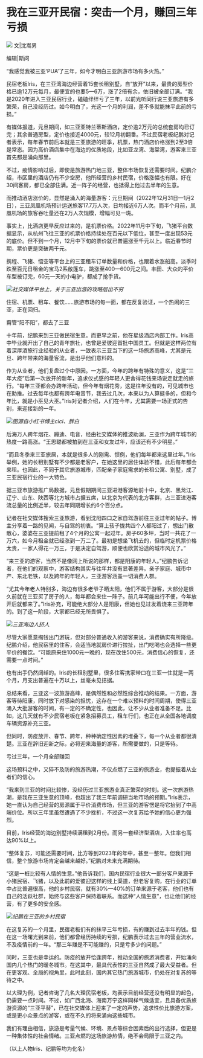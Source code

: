 # 我在三亚开民宿：突击一个月，赚回三年亏损

![](https://inews.gtimg.com/newsapp_bt/0/15594382998/1000)
文|沈嵩男

编辑|斯问

“我感觉我被三亚‘PUA’了三年，如今才明白三亚旅游市场有多火热。”

民宿老板Iris，在三亚湾海边经营着15套长租别墅，自“放开”以来，最贵的房型价格已逾12万元每月，最便宜的也要5—6万，涨了2倍有余，依旧被全部订满。“我是2020年进入三亚民宿行业，磕磕绊绊亏了三年，以前光听同行说三亚旅游有多繁荣，自己没经历过。如今明白了，光这一个月的利润，差不多就能抹平此前的亏损。”

有媒体报道，元旦期间，如三亚亚特兰蒂斯酒店，定价逾2万元的总统套房均已订完；其余普通房型，定价也接近4000元，较12月初翻番。不过民宿老板纪鹏对记者表示，每年春节前后本就是三亚旅游的旺季，机票，热门酒店价格涨到2至3倍是常态。因为高价酒店集中在海边的优质地段，比如亚龙湾、海棠湾，游客来三亚首先都是涌向那里。

不过，疫情影响过后，即使是旅游热门地三亚，整体市场恢复还需要时间。纪鹏介绍，市区里的酒店仍有不少空房，他所经营的乡村民宿，价格涨幅也有限。好在30间客房，都已全部住满。近一阵子的经营，也抵得上他过去半年的生意。

而推动酒店涨价的，显然是涌入的海量游客：元旦期间（2022年12月31日—1月2日），三亚凤凰机场预计运送旅客17.7万人次，日均接近6万人次。而半个月前，凤凰机场的旅客吞吐量还在2万人次规模，增幅可见一斑。

事实上，比酒店更早反应过来的，是机票价格。2022年11月中下旬，飞猪平台数据显示，从杭州飞往三亚的机票价格持续处在百元以下低位，甚至一度出现53元的底价。但不到一个月，12月中下旬的票价就已普遍涨至千元以上。临近春节时期，票价更是突破两千元。

携程、飞猪、悟空等平台上的三亚租车订单数量和价格，也跟着水涨船高。淡季时跌至百元日租金的宝马2系敞篷车，跳涨至400—600元之间。丰田、大众的平价车型被订完，60元一天的小电驴，都成了抢手货。

![](https://inews.gtimg.com/newsapp_bt/0/15594383018/1000)_社交媒体平台上，关于三亚出游的攻略层出不穷_

住宿、机票、租车、餐饮……旅游市场的每一面，都在反复验证，一个热闹的三亚，正在回归。

甭管“阳不阳”，都去了三亚

十年前，纪鹏来到三亚做民宿生意。而更早之前，他在星级酒店内部工作。Iris高中毕业就开出了自己的青年旅社，也曾是爱彼迎首批中国员工。但就是这样两位有着深厚酒旅行业经验的从业者，一致表示三亚当下的这一场旅游高峰，尤其是元旦、跨年带来的海量客流，是出乎他们意料的。

作为从业者，他们复盘过个中原因。一方面，今年的跨年有特殊的意义，这是“三年大疫”后第一次放开的新年，追求仪式感的年轻人更舍得花钱来场说走就走的旅行。“每年三亚都会办跨年活动，但今年有烟花秀，这是往年没有的，可见城市也在助推。过去每年也都有跨年电音节，我去过几次，本来以为人算挺多的，但和今年比，就是小巫见大巫。”Iris对记者介绍，人们在今年，尤其需要一场正式的告别，来迎接新的一年。

![](https://inews.gtimg.com/newsapp_bt/0/15594383197/1000)_图源自小红书博主cici、胖白_

后海万人跨年烟花、蹦迪、电音，经由社交媒体的推波助澜，三亚作为跨年城市的热度一路高涨。“王思聪都被拍到在三亚和女友过年，应该还有不少明星。”

“而且冬季来三亚旅居，本就是很多人的刚需、惯例，他们每年都来这里过年。”Iris举例，她的长租别墅有不少都是老客户，在她这里的居住体验不错，此后每年都会来租。也因此，不同于其它旅游城市，匹配亲子家庭需求的长租公寓、别墅，成了三亚民宿行业的一大特色。

据三亚市旅游推广局数据，元旦假期期间三亚进港客源地前十中，北京、黑龙江、辽宁、山东、陕西等北方城市占据五席，以北京为代表的北方客群，占三亚进港客流总量的比例近半，较去年同期增长约6个百分点。

记者在社交媒体搜索三亚旅游，看到沈阳四口之家自驾游前往三亚过年的帖子。博主分享着一路的见闻，与自驾的初衷。“算上孩子拢共四个人都阳过了，想出门散散心，婆婆在三亚提前租了4个月的公寓一起过年。房子60多坪，当时一共花了一万六，如今月租金就已经涨到一万二了。最初是想坐飞机去的，但临时定机票价格太贵，一家人得花一万三，于是决定自驾游，顺便也欣赏沿途的城市风光了。”

“来三亚的游客，当然不是像网上所说的那样，都是阳康的年轻人。”纪鹏告诉记者，在他们的观察中，游客结构其实与往年并没有显著差异。亲子家庭、城市中产、东北老铁，以及跨年的年轻人，三亚游客涵盖一切消费人群。

“尤其今年老人特别多，海边有很多老爷子晒太阳，他们不属于游客，大部分是很久前就在三亚买了房子的人，每年都会来住一阵子。前几年可能出行不便，今年放开后就都来了。”Iris补充，可能绝大部分人是阳康，但她也见过发着烧来三亚跨年的。到了这一阶段，大家都已经无所畏惧了。

![](https://inews.gtimg.com/newsapp_bt/0/15594383201/1000)_三亚海边人挤人_

尽管大家愿意掏钱出门游玩，但对部分普通收入的游客来说，消费确实有所降级。纪鹏介绍，他民宿里的住客，会适当地就房价进行拉扯，出门吃喝也会选择一些更平价的餐饮。“可能原来住1000元一晚的，现在改住500元，消费信心的恢复，还需要一点时间。”

也有出手仍然阔绰的。Iris的长租别墅里，很多住客携家带口在三亚一住就是一两个月，月支出普遍在十万以上，丝毫未见拮据。

总结来看，三亚这一波旅游高峰，是偶然性和必然性综合推动的结果。一方面，游客等待阳康，同时放下对感染的担忧，这存在一个难以预料的时间周期，使得三亚涌入大批游客的时间，有一定的不确定性，也因此，让不少从业者准备不足。比如，这几天就有不少民宿老板在紧急招募员工，租车行们，也正在从全国各地调度车辆资源补充三亚。

但同时，防疫放开、春节、跨年，种种确定性因素的堆叠下，每一个从业者都很清楚。三亚在辞旧迎新之际，必将迎来海量的游客，所需要做的，只是等待。

亏过三年，一个月全部赚回

这场预料之中，又猝不及防的旅游热潮，不仅点燃了三亚的旅游业，也提振着从业者们的信心。

“我来到三亚的时间比较惨，没经历过三亚旅游业真正繁荣的时刻。这一次旅游热潮，是我在三亚生意的顶峰，也超出了我三年前调研当地市场的预期。”Iris表示，她一直认为自己经营的房源属于平价消费市场，但三亚的游客愣是将它抬到了中高端价位。所以三年里虽然遭遇了不少挫折，不过这一次复苏给予她的信心更为强烈。

目前，Iris经营的海边别墅持续满租到2月份。而另一套经济型酒店，入住率也高达90%以上。

“整体复苏，可能还需要时间，比方等到2023年的年中，甚至一整年。但我们相信，整个旅游市场肯定会越来越好。”纪鹏对未来充满期待。

“这是一桩比较有人情的生意。”他告诉我们，国内民宿行业很大一部分客户来源于小猪民宿、飞猪，以及此前的爱彼迎这样的线上渠道，但老客复购，在行业的订单中占比普遍很高，他的乡村民宿，就有30%—40%的订单来源于老客，他们也有自己的活跃社群，始终与这些客户保持着联系。而这种“人情生意”，也让他们的经营，有了更多的安全感。

![](https://inews.gtimg.com/newsapp_bt/0/15594383320/1000)_纪鹏在三亚的乡村民宿_

在这复苏的一个月里，民宿老板们有的抹平三年亏损，有的赚到过去半年的钱。但在这一场曙光到来前，他们都曾经历持续的亏损，纪鹏表示过去三年的营业流水，不及疫情前的一年。“那三年赚是不可能赚的，只是亏多少的问题。”

同时，三亚也是幸运的。防疫的放开恰逢跨年，推动全国的旅游消费者，开始涌向国内几个热门的暖冬城市。在这其中，最具代表性的三亚自然成了最大受益者。但在更客观、全局的视角里，此时此刻，国内其它热门旅游城市，仍处在对复苏的等待之中。

以大理为例，记者咨询了几名大理民宿老板，均表示目前经营还没有明显的起色，仍需要一点时间。不过，如广西北海、海南万宁这样同样气候适宜，且具备优质旅游资源的“三亚平替”，已在社交媒体上迎来了一定的声势，追求性价比旅游方案，或是更小众景点的游客，或在不久的将来涌向这些城市。

我们有理由相信，旅游是考量气候、环境、景点等综合因素后的出行选择，但更是一种集体性的社会情绪。三亚点燃的这场旅游热情，绝不会局限于三亚之内。

（以上人物Iris、纪鹏等均为化名）

